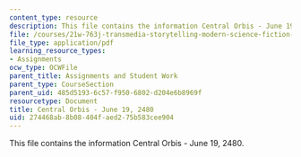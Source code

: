 ```yaml
---
content_type: resource
description: This file contains the information Central Orbis - June 19, 2480.
file: /courses/21w-763j-transmedia-storytelling-modern-science-fiction-spring-2014/274468ab8b08404faed275b583cee904_MIT21W_763JS14_6-19-2480.pdf
file_type: application/pdf
learning_resource_types:
- Assignments
ocw_type: OCWFile
parent_title: Assignments and Student Work
parent_type: CourseSection
parent_uid: 485d5193-6c57-f950-6802-d204e6b8969f
resourcetype: Document
title: Central Orbis - June 19, 2480
uid: 274468ab-8b08-404f-aed2-75b583cee904
---
```

This file contains the information Central Orbis - June 19, 2480.

